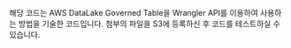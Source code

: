 해당 코드는 AWS DataLake Governed Table을 Wrangler API를 이용하여 사용하는 방법을 기술한 코드입니다.
첨부의 파일을 S3에 등록하신 후 코드를 테스트하실 수 있습니다.
